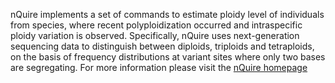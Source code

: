 nQuire implements a set of commands to estimate ploidy level of individuals from species, where recent polyploidization occurred and intraspecific ploidy variation is observed. Specifically, nQuire uses next-generation sequencing data to distinguish between diploids, triploids and tetraploids, on the basis of frequency distributions at variant sites where only two bases are segregating.
For more information please visit the [nQuire homepage](https://github.com/clwgg/nQuire)

